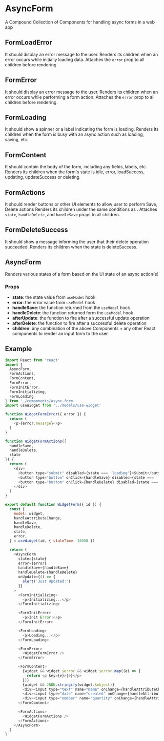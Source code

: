 # AsyncForm
A Compound Collection of Components for handling async forms in a web app

## FormLoadError
It should display an error message to the user.
Renders its children when an error occurs while initially loading data. Attaches the `error` prop to all children before rendering.

## FormError
It should display an error message to the user.
Renders its children when an error occurs while performing a form action. Attaches the `error` prop to all children before rendering.

## FormLoading
It should show a spinner or a label indicating the form is loading.
Renders its children when the form is busy with an async action such as loading, saving, etc.

## FormContent
It should contain the body of the form, including any fields, labels, etc.
Renders its children when the form's state is idle, error, loadSuccess, updating, updateSuccess or deleting.

## FormActions
It should render buttons or other UI elements to allow user to perform Save, Delete actions
Renders its children under the same conditions as <FormContent />.
Attaches `state`, `handleDelete`, and `handleSave` props to all children.

## FormDeleteSuccess
It should show a message informing the user that their delete operation succeeded.
Renders its children when the state is deleteSuccess.

## AsyncForm
Renders various states of a form based on the UI state of an async action(s)

### Props
- **state**: the state value from `useModel` hook
- **error**: the error value from `useModel` hook
- **handleSave**: the function returned from the `useModel` hook
- **handleDelete**: the function returned form the `useModel` hook
- **afterUpdate**: the function to fire after a successful update operation
- **afterDelete**: the function to fire after a successful delete operation
- **children**: any combination of the above Components + any other React components to render an input form to the user

## Example
```javascript
import React from 'react'
import {
  AsyncForm,
  FormActions,
  FormContent,
  FormError,
  FormInitError,
  FormInitializing,
  FormLoading
} from './components/async-form'
import useWidget from '../models/use-widget'

function WidgetFormError({ error }) {
  return (
    <p>{error.message}</p>
  )
}

function WidgetFormActions({
  handleSave,
  handleDelete,
  state
}) {
  return (
    <div>
      <button type="submit" disabled={state === 'loading'}>Submit</button>
      <button type="button" onClick={handleSave} disabled={state === 'loading'}>Save</button>
      <button type="button" onClick={handleDelete} disabled={state === 'deleting'}>Delete</button>
    </div>
  )
}

export default function WidgetForm({ id }) {
  const {
    model: widget,
    handleAttributeChange,
    handleSave,
    handleDelete,
    state,
    error,
  } = useWidget(id, { staleTime: 10000 })

  return (
    <AsyncForm
      state={state}
      error={error}
      handleSave={handleSave}
      handleDelete={handleDelete}
      onUpdate={() => {
        alert('Just Updated!')
      }}
    >
      <FormInitializing>
        <p>Initializing...</p>
      </FormInitializing>

      <FormInitError>
        <p>Init Error!</p>
      </FormInitError>

      <FormLoading>
        <p>Loading...</p>
      </FormLoading>

      <FormError>
        <WidgetFormError />
      </FormError>

      <FormContent>
        {widget && widget.$error && widget.$error.map((e) => {
          return <p key={e}>{e}</p>
        })}
        {widget && JSON.stringify(widget.$object)}
        <div><input type="text" name="name" onChange={handleAttributeChange} value={widget ? widget.name.$value : ''} /></div>
        <div><input type="date" name="created" onChange={handleAttributeChange} value={widget ? widget.created.$value : ''} /></div>
        <div><input type="number" name="quantity" onChange={handleAttributeChange} value={widget ? widget.quantity.$value : 0} /></div>
      </FormContent>

      <FormActions>
        <WidgetFormActions />
      </FormActions>
    </AsyncForm>
  )
}
```
